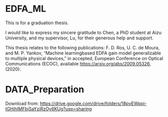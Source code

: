 # EDFA_ML
This is for a graduation thesis.

I would like to express my sincere gratitude to Chen, a PhD student at Aizu University, and my supervisor, Lu, for their generous help and support.

This thesis relates to the following publications: F. D. Ros, U. C. de Moura, and M. P. Yankov, “Machine learningbased EDFA gain model generalizable to multiple physical devices,” in accepted, European Conference on Optical Communications (ECOC), available https://arxiv.org/abs/2009.05326, (2020). 



# DATA_Preparation 

Download from: https://drive.google.com/drive/folders/18pvEWppi-tGHihIMFbjSaYziRzOy6KUg?usp=sharing

